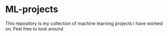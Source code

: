 # ML-projects
This repository is my collection of machine learning projects i have worked on. 
Feel free to look around
